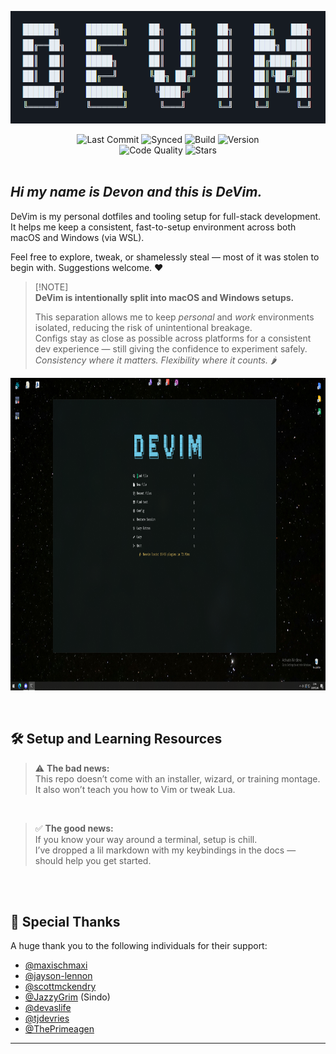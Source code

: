  <p align="center"> 
    <picture>
      <img src="./Docs/images/Devim_logo.png" height="180">
    </picture>
</p>

<div align="center">
  <img src="https://img.shields.io/github/last-commit/DevonGifford/DeVim?style=for-the-badge" alt="Last Commit">
  <img src="https://img.shields.io/badge/synced-yes-green?style=for-the-badge" alt="Synced">
  <img src="https://img.shields.io/badge/build-passing-brightgreen?style=for-the-badge" alt="Build">
  <img src="https://img.shields.io/badge/version-v2.0-blue?style=for-the-badge" alt="Version">
</div>

<div align="center">
  <img src="https://img.shields.io/badge/code%20quality-excellent-brightgreen?style=for-the-badge" alt="Code Quality">
  <img src="https://img.shields.io/github/stars/DevonGifford/DeVim?style=for-the-badge" alt="Stars">
</div>

<br/>

## _**Hi my name is Devon and this is DeVim.**_

DeVim is my personal dotfiles and tooling setup for full-stack development. It helps me keep a consistent, fast-to-setup environment across both macOS and Windows (via WSL).

Feel free to explore, tweak, or shamelessly steal — most of it was stolen to begin with. Suggestions welcome. ❤️

> [!NOTE]\
> **DeVim is intentionally split into macOS and Windows setups.**  
>  
> This separation allows me to keep *personal* and *work* environments isolated, reducing the risk of unintentional breakage. <br />
> Configs stay as close as possible across platforms for a consistent dev experience — still giving the confidence to experiment safely.
> *Consistency where it matters. Flexibility where it counts.* 🌶️

 <p align="center"> 
    <picture>
      <img src="./Docs/images/Devim_showcase.png" height="500">
    </picture>
</p>


<br />


## 🛠️ Setup and Learning Resources

> ⚠️ **The bad news:**  
> This repo doesn’t come with an installer, wizard, or training montage.  
> It also won’t teach you how to Vim or tweak Lua. 

<br/>

> ✅ **The good news:**  
> If you know your way around a terminal, setup is chill.  
> I’ve dropped a lil markdown with my keybindings in the docs — should help you get started.

<br />
<br />

## 🙌 Special Thanks

A huge thank you to the following individuals for their support:

-   [@maxischmaxi](https://github.com/maxischmaxi)
-   [@jayson-lennon](https://github.com/jayson-lennon)
-   [@scottmckendry](https://github.com/scottmckendry)
-   [@JazzyGrim](https://github.com/JazzyGrim) (Sindo)
-   [@devaslife](https://www.devas.life/)
-   [@tjdevries](https://github.com/tjdevries)
-   [@ThePrimeagen](https://github.com/theprimeagen)

---
